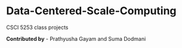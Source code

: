 # Data-Centered-Scale-Computing
CSCI 5253 class projects

__Contributed by__ - Prathyusha Gayam and Suma Dodmani
